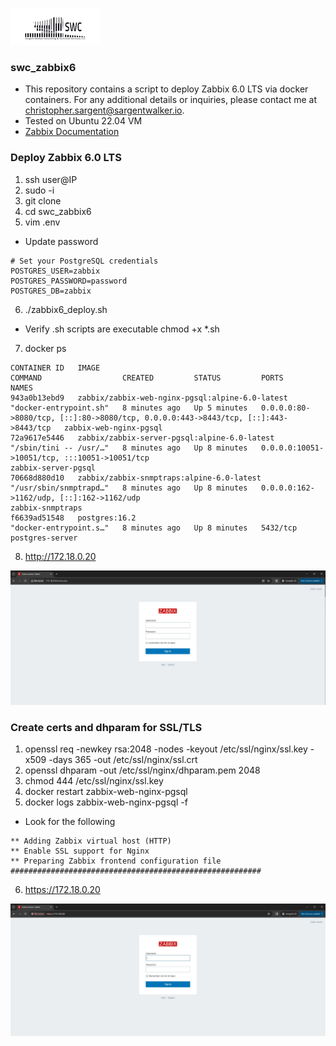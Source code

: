 ![alt text](swclogo.jpg)
### swc_zabbix6

* This repository contains a script to deploy Zabbix 6.0 LTS via docker containers. For any additional details or inquiries, please contact me at christopher.sargent@sargentwalker.io.
* Tested on Ubuntu 22.04 VM
* [Zabbix Documentation](https://www.zabbix.com/documentation/6.0/en/manual/installation/containers)

### Deploy Zabbix 6.0 LTS
1. ssh user@IP
2. sudo -i 
3. git clone 
4. cd swc_zabbix6
5. vim .env
* Update password
```
# Set your PostgreSQL credentials
POSTGRES_USER=zabbix
POSTGRES_PASSWORD=password
POSTGRES_DB=zabbix
```
6. ./zabbix6_deploy.sh
* Verify .sh scripts are executable chmod +x *.sh
7. docker ps 
```
CONTAINER ID   IMAGE                                             COMMAND                  CREATED         STATUS         PORTS                                                                                NAMES
943a0b13ebd9   zabbix/zabbix-web-nginx-pgsql:alpine-6.0-latest   "docker-entrypoint.sh"   8 minutes ago   Up 5 minutes   0.0.0.0:80->8080/tcp, [::]:80->8080/tcp, 0.0.0.0:443->8443/tcp, [::]:443->8443/tcp   zabbix-web-nginx-pgsql
72a9617e5446   zabbix/zabbix-server-pgsql:alpine-6.0-latest      "/sbin/tini -- /usr/…"   8 minutes ago   Up 8 minutes   0.0.0.0:10051->10051/tcp, :::10051->10051/tcp                                        zabbix-server-pgsql
70668d880d10   zabbix/zabbix-snmptraps:alpine-6.0-latest         "/usr/sbin/snmptrapd…"   8 minutes ago   Up 8 minutes   0.0.0.0:162->1162/udp, [::]:162->1162/udp                                            zabbix-snmptraps
f6639ad51548   postgres:16.2                                     "docker-entrypoint.s…"   8 minutes ago   Up 8 minutes   5432/tcp                                                                             postgres-server

```
8. http://172.18.0.20

![Screenshot](resources/zabbixhttp.JPG)

### Create certs and dhparam for SSL/TLS
1. openssl req -newkey rsa:2048 -nodes -keyout /etc/ssl/nginx/ssl.key -x509 -days 365 -out /etc/ssl/nginx/ssl.crt
2. openssl dhparam -out /etc/ssl/nginx/dhparam.pem 2048
3. chmod 444 /etc/ssl/nginx/ssl.key
4. docker restart zabbix-web-nginx-pgsql
5. docker logs zabbix-web-nginx-pgsql -f
* Look for the following
```
** Adding Zabbix virtual host (HTTP)
** Enable SSL support for Nginx
** Preparing Zabbix frontend configuration file
########################################################
```
6. https://172.18.0.20

![Screenshot](resources/zabbixhttps.JPG)

